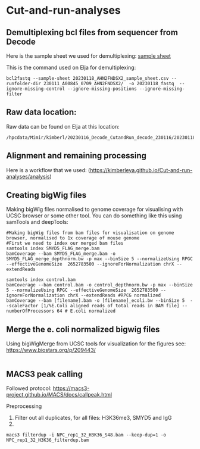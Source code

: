 # Cut-and-run-analyses

## Demultiplexing bcl files from sequencer from Decode

Here is the sample sheet we used for demultiplexing: [sample sheet](20230118_AHN2FNDSX2_sample_sheet.csv)

This is the command used on Elja for demultiplexing:
```
bcl2fastq --sample-sheet 20230118_AHN2FNDSX2_sample_sheet.csv --runfolder-dir 230111_A00845_0709_AHN2FNDSX2/  -o 20230118_fastq  --ignore-missing-control --ignore-missing-positions --ignore-missing-filter
```
## Raw data location:

Raw data can be found on Elja at this location:
```
/hpcdata/Mimir/kimberl/20230116_Decode_CutandRun_decode_230116/20230118_fastq/20230116_temperature_cutandrun
```

## Alignment and remaining processing

Here is a workflow that we used: 
(https://kimberleya.github.io/Cut-and-run-analyses/analysis)

## Creating bigWig files 

Making bigWig files normalised to genome coverage for visualising with UCSC browser or some other tool. You can do something like this using samTools and deepTools:

```
#Making bigWig files from bam files for visualisation on genome browser, normalised to 1x coverage of mouse genome
#First we need to index our merged bam files
samtools index SMYD5_FLAG_merge.bam
bamCoverage --bam SMYD5_FLAG_merge.bam -o SMYD5_FLAG_merge_depthnorm.bw -p max --binSize 5 --normalizeUsing RPGC --effectiveGenomeSize  2652783500 --ignoreForNormalization chrX --extendReads

samtools index control.bam
bamCoverage --bam control.bam -o control_depthnorm.bw -p max --binSize 5 --normalizeUsing RPGC --effectiveGenomeSize  2652783500 --ignoreForNormalization chrX --extendReads #RPCG normalized
bamCoverage --bam [filename].bam -o [filename]_ecoli.bw --binSize 5  --scaleFactor [1/%E.Coli aligned reads of total reads in BAM file] --numberOfProcessors 64 # E.coli normalized
```
## Merge the e. coli normalized bigwig files 
Using bigWigMerge from UCSC tools for visualization for the figures 
see: https://www.biostars.org/p/209443/
```
```

## MACS3 peak calling
Followed protocol: https://macs3-project.github.io/MACS/docs/callpeak.html

Preprocessing
1. Filter out all duplicates, for all files: H3K36me3, SMYD5 and IgG
2. 
```
macs3 filterdup -i NPC_rep1_32_H3K36_S48.bam --keep-dup=1 -o NPC_rep1_32_H3K36_filterdup.bam

```
